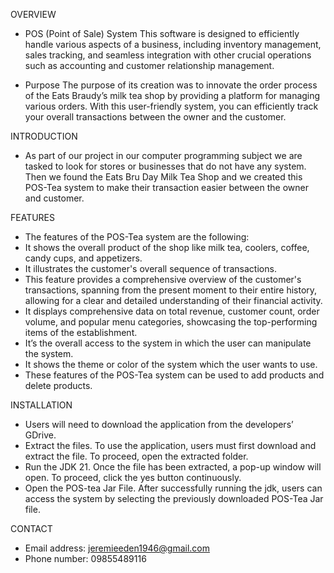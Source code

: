 OVERVIEW
- POS (Point of Sale) System
This software is designed to efficiently handle various aspects of a business, including inventory 
management, sales tracking, and seamless integration with other crucial operations such as accounting and customer relationship management.

- Purpose
The purpose of its creation was to innovate the order process of the Eats Braudy’s milk tea shop by providing a platform for managing various orders. With this user-friendly system, you can efficiently track your overall transactions between the owner and the customer.

INTRODUCTION
- As part of our project in our computer programming subject we are tasked to look for stores or businesses that do not have any system. Then we found the Eats Bru Day Milk Tea Shop and we created this POS-Tea system to make their transaction easier between the owner and customer.

FEATURES

- The features of the POS-Tea system are the following:
- It shows the overall product of the shop like milk tea, coolers, coffee, candy cups, and appetizers.
- It illustrates the customer's overall sequence of transactions.
- This feature provides a comprehensive overview of the customer's transactions, spanning from the present moment to their entire history, allowing for a clear and detailed understanding of their financial activity.
-  It displays comprehensive data on total revenue, customer count, order volume, and popular menu categories, showcasing the top-performing items of the establishment.
-  It’s the overall access to the system in which the user can manipulate the system. 
- It shows the theme or color of the system which the user wants to use.
- These features of the POS-Tea system can be used to add products and delete products.

INSTALLATION
- Users will need to download the application from the developers’ GDrive.
- Extract the files. To use the application, users must first download and extract the file. To proceed, open the extracted folder.
- Run the JDK 21. Once the file has been extracted, a pop-up window will open. To proceed, click the yes button continuously.
- Open the POS-tea Jar File. After successfully running the jdk, users can access the system by selecting the previously downloaded POS-Tea Jar file.

CONTACT
- Email address: jeremieeden1946@gmail.com
- Phone number: 09855489116
